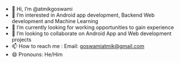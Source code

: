 - 👋 Hi, I’m @atmikgoswami
- 👀 I’m interested in Android app development, Backend Web development and Machine Learning
- 🌱 I’m currently looking for working opportunities to gain experience 
- 💞️ I’m looking to collaborate on Android App and Web development projects
- 📫 How to reach me : Email: goswamiatmik@gmail.com
- 😄 Pronouns: He/Him

<!---
atmikgoswami/atmikgoswami is a ✨ special ✨ repository because its `README.md` (this file) appears on your GitHub profile.
You can click the Preview link to take a look at your changes.
--->
